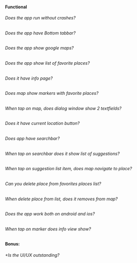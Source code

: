 #### Functional

###### Does the app run without crashes?

###### Does the app have Bottom tabbar?

###### Does the app show google maps?

###### Does the app show list of favorite places?

###### Does it have info page?

###### Does map show markers with favorite places?

###### When tap on map, does dialog window show 2 textfields?

###### Does it have current location button?

###### Does app have searchbar?

###### When tap on searchbar does it show list of suggestions?

###### When tap on suggestion list item, does map navigate to place?

###### Can you delete place from favorites places list?

###### When delete place from list, does it removes from map?

###### Does the app work both on android and ios?

###### When tap on marker does info view show?

#### Bonus:

###### +Is the UI/UX outstanding?
